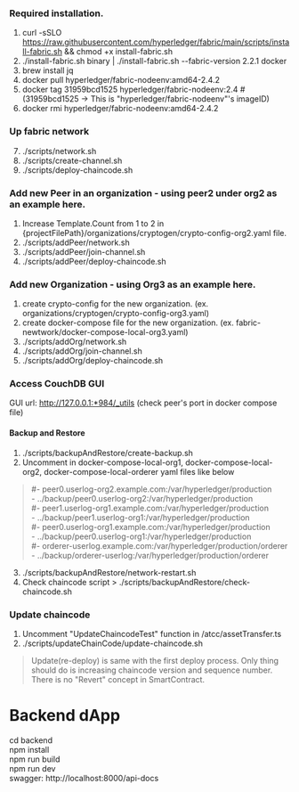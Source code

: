 ### Required installation.
1. curl -sSLO https://raw.githubusercontent.com/hyperledger/fabric/main/scripts/install-fabric.sh && chmod +x install-fabric.sh
2. ./install-fabric.sh binary | ./install-fabric.sh --fabric-version 2.2.1 docker
3. brew install jq
4. docker pull hyperledger/fabric-nodeenv:amd64-2.4.2
5. docker tag 31959bcd1525 hyperledger/fabric-nodeenv:2.4 # (31959bcd1525 -> This is "hyperledger/fabric-nodeenv"'s imageID)
6. docker rmi hyperledger/fabric-nodeenv:amd64-2.4.2

### Up fabric network
7. ./scripts/network.sh
8. ./scripts/create-channel.sh
9. ./scripts/deploy-chaincode.sh


### Add new Peer in an organization - using peer2 under org2 as an example here.
1. Increase Template.Count from 1 to 2 in {projectFilePath}/organizations/cryptogen/crypto-config-org2.yaml file.
2. ./scripts/addPeer/network.sh
3. ./scripts/addPeer/join-channel.sh
4. ./scripts/addPeer/deploy-chaincode.sh

### Add new Organization - using Org3 as an example here.
1. create crypto-config for the new organization. (ex. organizations/cryptogen/crypto-config-org3.yaml)
2. create docker-compose file for the new organization. (ex. fabric-newtwork/docker-compose-local-org3.yaml)
3. ./scripts/addOrg/network.sh
4. ./scripts/addOrg/join-channel.sh
5. ./scripts/addOrg/deploy-chaincode.sh

### Access CouchDB GUI
GUI url: http://127.0.0.1:*984/_utils (check peer's port in docker compose file)

#### Backup and Restore
1. ./scripts/backupAndRestore/create-backup.sh
2. Uncomment in docker-compose-local-org1, docker-compose-local-org2, docker-compose-local-orderer yaml files like below
> #- peer0.userlog-org2.example.com:/var/hyperledger/production  
      - ../backup/peer0.userlog-org2:/var/hyperledger/production  
> #- peer1.userlog-org1.example.com:/var/hyperledger/production  
      - ../backup/peer1.userlog-org1:/var/hyperledger/production  
> #- peer0.userlog-org1.example.com:/var/hyperledger/production  
      - ../backup/peer0.userlog-org1:/var/hyperledger/production  
> #- orderer-userlog.example.com:/var/hyperledger/production/orderer  
      - ../backup/orderer-userlog:/var/hyperledger/production/orderer  
3. ./scripts/backupAndRestore/network-restart.sh
4. Check chaincode script > ./scripts/backupAndRestore/check-chaincode.sh

### Update chaincode
1. Uncomment "UpdateChaincodeTest" function in /atcc/assetTransfer.ts
2. ./scripts/updateChainCode/update-chaincode.sh
> Update(re-deploy) is same with the first deploy process. 
> Only thing should do is increasing chaincode version and sequence number.
> There is no "Revert" concept in SmartContract. 

# Backend dApp
cd backend  
npm install  
npm run build  
npm run dev  
swagger: http://localhost:8000/api-docs
